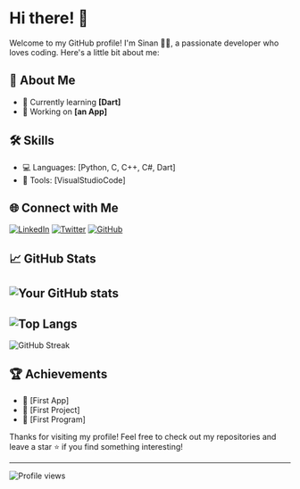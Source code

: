 # Hi there! 👋

Welcome to my GitHub profile! I'm Sinan 👨‍💻, a passionate developer who loves coding. Here's a little bit about me:

## 🚀 About Me

- 🌱 Currently learning **[Dart]**
- 🔭 Working on **[an App]**

## 🛠️ Skills

- 💻 Languages: [Python, C, C++, C#, Dart]
- 🔧 Tools: [VisualStudioCode]

## 🌐 Connect with Me

[![LinkedIn](https://img.shields.io/badge/LinkedIn-0077B5?logo=linkedin&logoColor=white)](https://www.linkedin.com/in/sinan-cicek-a51b77262/)
[![Twitter](https://img.shields.io/badge/Twitter-1DA1F2?logo=twitter&logoColor=white)](https://twitter.com/your-profile)
[![GitHub](https://img.shields.io/badge/GitHub-100000?logo=github&logoColor=white)](https://github.com/your-profile)

## 📈 GitHub Stats

![Your GitHub stats](https://github-readme-stats.vercel.app/api?username=Sinjiin&show_icons=true&theme=radical)
-
![Top Langs](https://github-readme-stats.vercel.app/api/top-langs/?username=Sinjiin&layout=compact&theme=radical)
-
![GitHub Streak](https://github-readme-streak-stats.herokuapp.com/?user=Sinjiin&theme=radical)

## 🏆 Achievements

- 🥇 [First App]
- 🥈 [First Project]
- 🥉 [First Program]

Thanks for visiting my profile! Feel free to check out my repositories and leave a star ⭐ if you find something interesting!

---

![Profile views](https://shields.io/badge/Profil_Views-10.231-blue)

